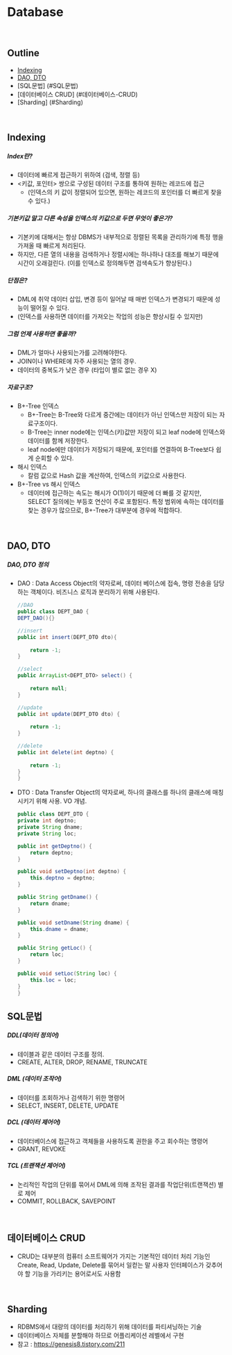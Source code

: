 # Database
</br>

## Outline
- [Indexing](#indexing)
- [DAO, DTO](#dao-dto)
- [SQL문법] (#SQL문법)
- [데이터베이스 CRUD] (#데이터베이스-CRUD)
- [Sharding] (#Sharding)

</br>

## Indexing

##### Index란?
  - 데이터에 빠르게 접근하기 위하여 (검색, 정렬 등) 
  - <키값, 포인터> 쌍으로 구성된 데이터 구조를 통하여 원하는 레코드에 접근
    - (인덱스의 키 값이 정렬되어 있으면, 원하는 레코드의 포인터를 더 빠르게 찾을 수 있다.)
##### 기본키값 말고 다른 속성을 인덱스의 키값으로 두면 무엇이 좋은가?
  - 기본키에 대해서는 항상 DBMS가 내부적으로 정렬된 목록을 관리하기에 특정 행을 가져올 때 빠르게 처리된다. 
  - 하지만, 다른 열의 내용을 검색하거나 정렬시에는 하나하나 대조를 해보기 때문에 시간이 오래걸린다. (이를 인덱스로 정의해두면 검색속도가 향상된다.)
##### 단점은?
  - DML에 취약
    데이터 삽입, 변경 등이 일어날 때 매번 인덱스가 변경되기 때문에 성능이 떨어질 수 있다.
  - (인덱스를 사용하면 데이터를 가져오는 작업의 성능은 향상시킬 수 있지만)
##### 그럼 언제 사용하면 좋을까?
  - DML가 얼마나 사용되는가를 고려해야한다.
  - JOIN이나 WHERE에 자주 사용되는 열의 경우.
  - 데이터의 중복도가 낮은 경우 (타입이 별로 없는 경우 X)
##### 자료구조?
- B+-Tree 인덱스
  - B+-Tree는 B-Tree와 다르게 중간에는 데이터가 아닌 인덱스만 저장이 되는 자료구조이다. 
  - B-Tree는 inner node에는 인덱스(키)값만 저장이 되고 leaf node에 인덱스와 데이터를 함께 저장한다.
  - leaf node에만 데이터가 저장되기 때문에, 포인터를 연결하여 B-Tree보다 쉽게 순회할 수 있다. 
- 해시 인덱스
  - 칼럼 값으로 Hash 값을 계산하여, 인덱스의 키값으로 사용한다.
- B+-Tree vs 해시 인덱스
  - 데이터에 접근하는 속도는 해시가 O(1)이기 때문에 더 빠를 것 같지만, SELECT 질의에는 부등호 연산이 주로 포함된다. 특정 범위에 속하는 데이터를 찾는 경우가 많으므로, B+-Tree가 대부분에 경우에 적합하다.

</br>

## DAO, DTO

##### DAO, DTO 정의
  - DAO : Data Access Object의 약자로써, 데이터 베이스에 접속, 명령 전송을 담당하는 객체이다. 비즈니스 로직과 분리하기 위해 사용된다.
    ~~~Java
    //DAO
    public class DEPT_DAO {
    DEPT_DAO(){}
    
    //insert
    public int insert(DEPT_DTO dto){
        
        return -1;
    }
    
    //select
    public ArrayList<DEPT_DTO> select() {
        
        return null;
    }
    
    //update
    public int update(DEPT_DTO dto) {
        
        return -1;
    }
    
    //delete
    public int delete(int deptno) {
        
        return -1;
    }
    }
    ~~~
    
  - DTO : Data Transfer Object의 약자로써, 하나의 클래스를 하나의 클래스에 매칭 시키기 위해 사용. VO 개념.
    ~~~Java
    public class DEPT_DTO {
    private int deptno;
    private String dname;
    private String loc;
    
    public int getDeptno() {
        return deptno;
    }
    
    public void setDeptno(int deptno) {
        this.deptno = deptno;
    }
    
    public String getDname() {
        return dname;
    }
    
    public void setDname(String dname) {
        this.dname = dname;
    }
    
    public String getLoc() {
        return loc;
    }
    
    public void setLoc(String loc) {
        this.loc = loc;
    }
    }
    ~~~
## SQL문법
##### DDL(데이터 정의어)
- 테이블과 같은 데이터 구조를 정의. 
- CREATE, ALTER, DROP, RENAME, TRUNCATE
##### DML (데이터 조작어)
- 데이터를 조회하거나 검색하기 위한 명령어
- SELECT, INSERT, DELETE, UPDATE
##### DCL (데이터 제어어)
- 데이터베이스에 접근하고 객체들을 사용하도록 권한을 주고 회수하는 명령어
- GRANT, REVOKE
##### TCL (트랜잭션 제어어)
- 논리적인 작업의 단위를 묶어서 DML에 의해 조작된 결과를 작업단위(트랜잭션) 별로 제어
- COMMIT, ROLLBACK, SAVEPOINT
    
</br>

## 데이터베이스 CRUD
- CRUD는 대부분의 컴퓨터 소프트웨어가 가지는 기본적인 데이터 처리 기능인 Create, Read, Update, Delete를 묶어서 일컫는 말 사용자 인터페이스가 갖추어야 할 기능을 가리키는 용어로서도 사용함
        
</br>

## Sharding
- RDBMS에서 대량의 데이터를 처리하기 위해 데이터를 파티셔닝하는 기술
- 데이터베이스 자체를 분할해야 하므로 어플리케이션 레벨에서 구현
- 참고 : https://genesis8.tistory.com/211



